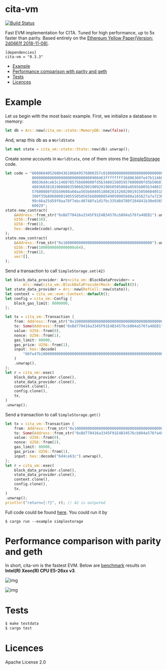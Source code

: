 # cita-vm

[![Build Status](https://travis-ci.org/cryptape/cita-vm.svg?branch=master)](https://travis-ci.org/cryptape/cita-vm)

Fast EVM implementation for CITA. Tuned for high performance, up to 5x faster than parity. Based entirely on the [Ethereum Yellow Paper(Version: 2d0661f 2018-11-08)](https://github.com/ethereum/yellowpaper/tree/2d0661fc4924b6095042cba1681cb18e27f9e378).

```
[dependencies]
cita-vm = "0.3.3"
```

- [Example](#Example)
- [Performance comparison with parity and geth](#Performance-comparison-with-parity-and-geth)
- [Tests](#Tests)
- [Licences](#Licences)

# Example

Let us begin with the most basic example. First, we initialize a database in memory:

```rs
let db = Arc::new(cita_vm::state::MemoryDB::new(false));
```

And, wrap this db as a `WorldState`

```rs
let mut state = cita_vm::state::State::new(db).unwrap();
```

Create some accounts in `WorldState`, one of them stores the [SimpleStorage](./examples/storage_example/simplestorage.sol) code.

```rs
let code = "6080604052600436106049576000357c0100000000000000000000000000000\
            000000000000000000000000000900463ffffffff16806360fe47b114604e57\
            80636d4ce63c146078575b600080fd5b348015605957600080fd5b506076600\
            4803603810190808035906020019092919050505060a0565b005b3480156083\
            57600080fd5b50608a60aa565b6040518082815260200191505060405180910\
            390f35b8060008190555050565b600080549050905600a165627a7a72305820\
            99c66a25d59f0aa78f7ebc40748fa1d1fbc335d8d780f284841b30e0365acd9\
            60029";
state.new_contract(
    &Address::from_str("0xBd770416a3345F91E4B34576cb804a576fa48EB1").unwrap(),
    U256::from(10),
    U256::from(1),
    hex::decode(code).unwrap(),
);
state.new_contract(
    &Address::from_str("0x1000000000000000000000000000000000000000").unwrap(),
    U256::from(1000000000000000u64),
    U256::from(1),
    vec![],
);
```

Send a transaction to call `SimpleStorage.set(42)`

```rs
let block_data_provider: Arc<cita_vm::BlockDataProvider> =
        Arc::new(cita_vm::BlockDataProviderMock::default());
let state_data_provider = Arc::new(RefCell::new(state));
let context = cita_vm::evm::Context::default();
let config = cita_vm::Config {
    block_gas_limit: 8000000,
};

let tx = cita_vm::Transaction {
    from: Address::from_str("0x1000000000000000000000000000000000000000").unwrap(),
    to: Some(Address::from("0xBd770416a3345F91E4B34576cb804a576fa48EB1")),
    value: U256::from(0),
    nonce: U256::from(1),
    gas_limit: 80000,
    gas_price: U256::from(1),
    input: hex::decode(
        "60fe47b1000000000000000000000000000000000000000000000000000000000000002a",
    )
    .unwrap(),
};
let r = cita_vm::exec(
    block_data_provider.clone(),
    state_data_provider.clone(),
    context.clone(),
    config.clone(),
    tx,
)
.unwrap();
```

Send a transaction to call `SimpleStorage.get()`

```rs
let tx = cita_vm::Transaction {
    from: Address::from_str("0x1000000000000000000000000000000000000000").unwrap(),
    to: Some(Address::from_str("0xBd770416a3345F91E4B34576cb804a576fa48EB1").unwrap()),
    value: U256::from(0),
    nonce: U256::from(2),
    gas_limit: 80000,
    gas_price: U256::from(1),
    input: hex::decode("6d4ce63c").unwrap(),
};
let r = cita_vm::exec(
    block_data_provider.clone(),
    state_data_provider.clone(),
    context.clone(),
    config.clone(),
    tx,
)
.unwrap();
println!("return={:?}", r); // 42 is outputed
```

Full code could be found [here](./examples/simplestorage.rs). You could run it by

```
$ cargo run --example simplestorage
```

# Performance comparison with parity and geth

In short, cita-vm is the fastest EVM. Below are [benchmark](https://github.com/ethereum/tests/tree/develop/VMTests/vmPerformance) results on **Intel(R) Xeon(R) CPU E5-26xx v3**.

![img](./docs/benchmark_sep1.png)

![img](./docs/benchmark_sep2.png)

# Tests

```sh
$ make testdata
$ cargo test
```

# Licences

Apache License 2.0
